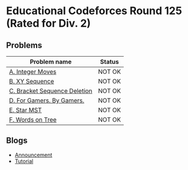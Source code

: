 # Educational Codeforces Round 125 (Rated for Div. 2)

## Problems

|Problem name|Status|
|------------|---------|
| [A. Integer Moves](problems/A._Integer_Moves.md)|NOT OK|
| [B. XY Sequence](problems/B._XY_Sequence.md)|NOT OK|
| [C. Bracket Sequence Deletion](problems/C._Bracket_Sequence_Deletion.md)|NOT OK|
| [D. For Gamers. By Gamers.](problems/D._For_Gamers._By_Gamers..md)|NOT OK|
| [E. Star MST](problems/E._Star_MST.md)|NOT OK|
| [F. Words on Tree](problems/F._Words_on_Tree.md)|NOT OK|
## Blogs

- [Announcement](blogs/Announcement.md)
- [Tutorial](blogs/Tutorial.md)
